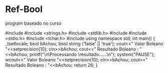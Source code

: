 # Ref-Bool
program baseado no curso

#include <iostream>
#include <strings.h>
#include <stdlib.h>
#include <iomanip>
#include <stdio.h>
#include <tchar.h>
#include <cstdio>
using namespace std;
int main()
{
	_tsetlocale;
	bool bAchou;
	bool string ('false' || 'true');
	cout<<" Valor Boleano "<<setprecision(10);
	cin>>bAchou;
	cout<<" Resultado Boleano : "<<bAchou;
	printf("\n\Processando \resultado...\...\n");
	system("PAUSE");
	wcout<<" Valor Boleano "<<setprecision(10);
	cin>>bAchou;
	cout<<" Resultado Boleano : "<<bAchou;
	return 26;
}
